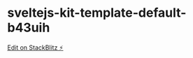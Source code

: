 # sveltejs-kit-template-default-b43uih

[Edit on StackBlitz ⚡️](https://stackblitz.com/edit/sveltejs-kit-template-default-b43uih)
